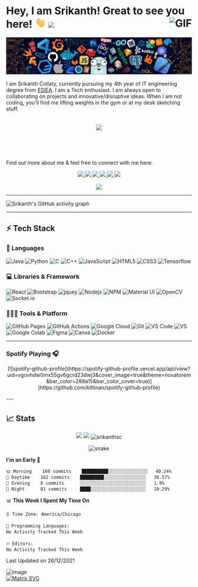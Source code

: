 # Hey, I am Srikanth! Great to see you here! <img src="wave.gif" width="30px">  ![](https://visitor-badge.glitch.me/badge?page_id=srikanthsc) <img align="right" alt="GIF" height="40px" src="https://media.giphy.com/media/du3J3cXyzhj75IOgvA/giphy.gif" /> 


<img src="header_.png">

I am Srikanth Collaty, currently pursuing my 4th year of IT engineering degree from [ESIEA](https://www.esiea.fr/). I am a Tech enthusiast. I am always open to collaborating on projects and innovative/disruptive ideas. When I am not coding, you'll find me lifting weights in the gym or at my desk sketching stuff.
<br>
<br>
<p align="center">
<img align="center" src="https://media.giphy.com/media/l1JJ7hRzqWBQ7dKys7/giphy.gif" width="230"></p> 
<br>
<br>
<br>

Find out more about me & feel free to connect with me here:

<p align="center">
	<a href="https://www.linkedin.com/in/srikanth-collaty-9343a520b/">
		<img src="https://img.shields.io/badge/LinkedIn-0077B5?style=for-the-badge&logo=linkedin&logoColor=white" />
	</a>
	<a href="">
		<img src="https://img.shields.io/badge/Twitter-1DA1F2?style=for-the-badge&logo=twitter&logoColor=white" />
	</a>
	<a href="">
		<img src="https://img.shields.io/badge/Instagram-E4405F?style=for-the-badge&logo=instagram&logoColor=white" />
	</a>
	<a href="">
		<img src="https://img.shields.io/badge/dev.to-0A0A0A?style=for-the-badge&logo=devdotto&logoColor=white" />
	</a>
  <a href="">
		<img src="https://img.shields.io/badge/portfolio-1AA260?style=for-the-badge&logo=About.me&logoColor=white" />
	</a>
  <a href="mailto:srikanthcollaty92@gmail.com">
		<img src="https://img.shields.io/badge/Gmail-D14836?style=for-the-badge&logo=gmail&logoColor=white" />
	</a>
</p>
<p align="center">
<img align="center" src="https://media.giphy.com/media/l0HlTy9x8FZo0XO1i/giphy.gif" width="100"></p>

---

![Srikanth's GitHub activity graph](https://activity-graph.herokuapp.com/graph?username=srikanthsc&hide_border=true&theme=redical)

---

## ⚡ Tech Stack

### 🚀 Languages

![Java](https://img.shields.io/badge/Java-ED8B00?style=for-the-badge&logo=java&logoColor=white)
![Python](https://img.shields.io/badge/Python-FFD43B?style=for-the-badge&logo=python&logoColor=306998)
![C](https://img.shields.io/badge/C-00599C?style=for-the-badge&logo=c&logoColor=white)
![C++](https://img.shields.io/badge/C%2B%2B-00599C?style=for-the-badge&logo=c%2B%2B&logoColor=white)
![JavaScript](https://img.shields.io/badge/JavaScript-323330?style=for-the-badge&logo=javascript&logoColor=F7DF1E)
![HTML5](https://img.shields.io/badge/HTML5-E34F26?style=for-the-badge&logo=html5&logoColor=white)
![CSS3](https://img.shields.io/badge/CSS3-1572B6?style=for-the-badge&logo=css3&logoColor=white)
![Tensorflow](https://img.shields.io/badge/TensorFlow-FF6F00?style=for-the-badge&logo=TensorFlow&logoColor=white)

### 💻 Libraries & Framework

![React](https://img.shields.io/badge/React-20232A?style=for-the-badge&logo=react&logoColor=61DAFB)
![Bootstrap](https://img.shields.io/badge/Bootstrap-563D7C?style=for-the-badge&logo=bootstrap&logoColor=white)
![jquey](https://img.shields.io/badge/jQuery-0769AD?style=for-the-badge&logo=jquery&logoColor=white)
![Nodejs](https://img.shields.io/badge/Node.js-339933?style=for-the-badge&logo=nodedotjs&logoColor=white)
![NPM](https://img.shields.io/badge/npm-CB3837?style=for-the-badge&logo=npm&logoColor=white)
![Material UI](https://img.shields.io/badge/Material--UI-0081CB?style=for-the-badge&logo=material-ui&logoColor=white)
![OpenCV](https://img.shields.io/badge/OpenCV-27338e?style=for-the-badge&logo=OpenCV&logoColor=white)
![Socket.io](https://img.shields.io/badge/Socket.io-010101?&style=for-the-badge&logo=Socket.io&logoColor=white)

### 🧑🏻‍💻 Tools & Platform

![GitHub Pages](https://img.shields.io/badge/GitHub_Pages-100000?style=for-the-badge&logo=github&logoColor=white)
![GitHub Actions](https://img.shields.io/badge/GitHub_Actions-2088FF?style=for-the-badge&logo=github-actions&logoColor=white)
![Google Cloud](https://img.shields.io/badge/Google_Cloud-4285F4?style=for-the-badge&logo=google-cloud&logoColor=white)
![Git](https://img.shields.io/badge/Git-F05032?style=for-the-badge&logo=git&logoColor=white)
![VS Code](https://img.shields.io/badge/Visual_Studio_Code-0078D4?style=for-the-badge&logo=visual%20studio%20code&logoColor=white)
![VS](https://img.shields.io/badge/Visual_Studio-5C2D91?style=for-the-badge&logo=visual%20studio&logoColor=white)
![Google Colab](https://img.shields.io/badge/Colab-F9AB00?style=for-the-badge&logo=googlecolab&color=525252)
![Figma](https://img.shields.io/badge/Figma-F24E1E?style=for-the-badge&logo=figma&logoColor=white)
![Canva](https://img.shields.io/badge/Canva-%2300C4CC.svg?&style=for-the-badge&logo=Canva&logoColor=white)
![Docker](https://img.shields.io/badge/Docker-2CA5E0?style=for-the-badge&logo=docker&logoColor=white)
<br>


---
### Spotify Playing 🎧
<p align="center">
[![spotify-github-profile](https://spotify-github-profile.vercel.app/api/view?uid=vgovhdw0mx55gv6gcrd23dwj3&cover_image=true&theme=novatorem&bar_color=288a15&bar_color_cover=true)](https://github.com/kittinan/spotify-github-profile)
	</p>
---

## 📈 Stats

<p align="center">
  <img width="48%" src="https://github-readme-stats.vercel.app/api?username=srikanthsc&show_icons=true&hide_border=true&theme=radical" />
  <img width="48%" src="https://github-readme-streak-stats.herokuapp.com/?user=srikanthsc&hide_border=true&theme=radical" />
<img align="center" src="https://github-readme-stats.vercel.app/api/top-langs?username=srikanthsc&show_icons=true&locale=en&layout=compact&theme=radical" alt="srikanthsc" />
</p>




<p align="center">
   <img src="https://github.com/srikanthsc/srikanthsc/blob/output/github-contribution-grid-snake.svg" alt="snake">
</p>


<!--START_SECTION:waka-->
**I'm an Early 🐤** 

```text
🌞 Morning    169 commits    ██████████░░░░░░░░░░░░░░░   40.24% 
🌆 Daytime    162 commits    █████████░░░░░░░░░░░░░░░░   38.57% 
🌃 Evening    8 commits      ░░░░░░░░░░░░░░░░░░░░░░░░░   1.9% 
🌙 Night      81 commits     ████░░░░░░░░░░░░░░░░░░░░░   19.29%

```


📊 **This Week I Spent My Time On** 

```text
⌚︎ Time Zone: America/Chicago

💬 Programming Languages: 
No Activity Tracked This Week

🔥 Editors: 
No Activity Tracked This Week

```


 Last Updated on 26/12/2021
<!--END_SECTION:waka-->




![image](https://github.com/srikanthsc/srikanthsc/blob/main/img/Capture1_2.PNG)
<br>
[![Matrix SVG](https://raw.githubusercontent.com/rodrigograca31/rodrigograca31/master/matrix.svg)](https://www.youtube.com/watch?v=SDkAGkd4NLc) 
